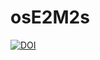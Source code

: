 # osE2M2s
[![DOI](https://zenodo.org/badge/932051137.svg)](https://doi.org/10.5281/zenodo.14864388)
